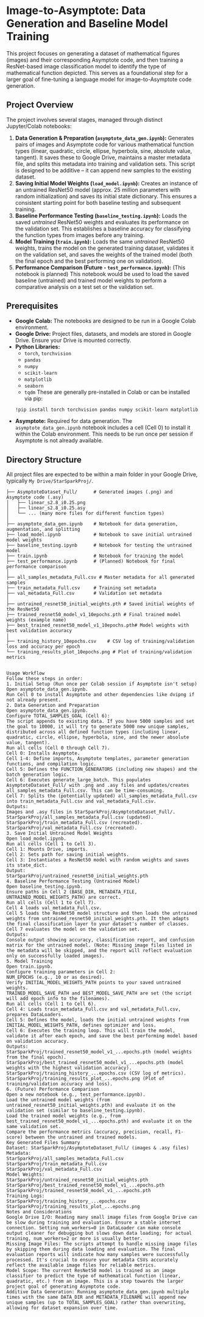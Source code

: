 # Image-to-Asymptote: Data Generation and Baseline Model Training

This project focuses on generating a dataset of mathematical figures (images) and their corresponding Asymptote code, and then training a ResNet-based image classification model to identify the type of mathematical function depicted. This serves as a foundational step for a larger goal of fine-tuning a language model for image-to-Asymptote code generation.

## Project Overview

The project involves several stages, managed through distinct Jupyter/Colab notebooks:

1.  **Data Generation & Preparation (`asymptote_data_gen.ipynb`):** Generates pairs of images and Asymptote code for various mathematical function types (linear, quadratic, circle, ellipse, hyperbola, sine, absolute value, tangent). It saves these to Google Drive, maintains a master metadata file, and splits this metadata into training and validation sets. This script is designed to be additive – it can append new samples to the existing dataset.
2.  **Saving Initial Model Weights (`load_model.ipynb`):** Creates an instance of an untrained ResNet50 model (approx. 25 million parameters with random initialization) and saves its initial state dictionary. This ensures a consistent starting point for both baseline testing and subsequent training.
3.  **Baseline Performance Testing (`baseline_testing.ipynb`):** Loads the saved *untrained* ResNet50 weights and evaluates its performance on the validation set. This establishes a baseline accuracy for classifying the function types from images before any training.
4.  **Model Training (`train.ipynb`):** Loads the same *untrained* ResNet50 weights, trains the model on the generated training dataset, validates it on the validation set, and saves the weights of the trained model (both the final epoch and the best performing one on validation).
5.  **Performance Comparison (Future - `test_performance.ipynb`):** (This notebook is planned) This notebook would be used to load the saved baseline (untrained) and trained model weights to perform a comparative analysis on a test set or the validation set.

## Prerequisites

*   **Google Colab:** The notebooks are designed to be run in a Google Colab environment.
*   **Google Drive:** Project files, datasets, and models are stored in Google Drive. Ensure your Drive is mounted correctly.
*   **Python Libraries:**
    *   `torch`, `torchvision`
    *   `pandas`
    *   `numpy`
    *   `scikit-learn`
    *   `matplotlib`
    *   `seaborn`
    *   `tqdm`
    These are generally pre-installed in Colab or can be installed via pip:
    ```bash
    !pip install torch torchvision pandas numpy scikit-learn matplotlib seaborn tqdm -q
    ```
*   **Asymptote:** Required for data generation. The `asymptote_data_gen.ipynb` notebook includes a cell (Cell 0) to install it within the Colab environment. This needs to be run once per session if Asymptote is not already available.

## Directory Structure

All project files are expected to be within a main folder in your Google Drive, typically `My Drive/StarSparkProj/`.

```StarSparkProj/
├── AsymptoteDataset_Full/      # Generated images (.png) and Asymptote code (.asy)
│   ├── linear_s2.8_i0.25.png
│   ├── linear_s2.8_i0.25.asy
│   └── ... (many more files for different function types)
│
├── asymptote_data_gen.ipynb    # Notebook for data generation, augmentation, and splitting
├── load_model.ipynb            # Notebook to save initial untrained model weights
├── baseline_testing.ipynb      # Notebook for testing the untrained model
├── train.ipynb                 # Notebook for training the model
├── test_performance.ipynb      # (Planned) Notebook for final performance comparison
│
├── all_samples_metadata_Full.csv # Master metadata for all generated samples
├── train_metadata_Full.csv     # Training set metadata
├── val_metadata_Full.csv       # Validation set metadata
│
├── untrained_resnet50_initial_weights.pth # Saved initial weights of the ResNet50
├── trained_resnet50_model_v1_10epochs.pth # Final trained model weights (example name)
├── best_trained_resnet50_model_v1_10epochs.pth# Model weights with best validation accuracy
│
├── training_history_10epochs.csv    # CSV log of training/validation loss and accuracy per epoch
└── training_results_plot_10epochs.png # Plot of training/validation metrics


Usage Workflow
Follow these steps in order:
1. Initial Setup (Run once per Colab session if Asymptote isn't setup)
Open asymptote_data_gen.ipynb.
Run Cell 0 to install Asymptote and other dependencies like dvipng if not already present.
2. Data Generation and Preparation
Open asymptote_data_gen.ipynb.
Configure TOTAL_SAMPLES_GOAL (Cell 6):
The script appends to existing data. If you have 5000 samples and set the goal to 10000, it will try to generate 5000 new unique samples, distributed across all defined function types (including linear, quadratic, circle, ellipse, hyperbola, sine, and the newer absolute value, tangent).
Run all cells (Cell 0 through Cell 7).
Cell 0: Installs Asymptote.
Cell 1-4: Define imports, Asymptote templates, parameter generation functions, and compilation logic.
Cell 5: Defines the FUNCTION_GENERATORS (including new shapes) and the batch generation logic.
Cell 6: Executes generate_large_batch. This populates AsymptoteDataset_Full/ with .png and .asy files and updates/creates all_samples_metadata_Full.csv. This can be time-consuming.
Cell 7: Splits the (potentially updated) all_samples_metadata_Full.csv into train_metadata_Full.csv and val_metadata_Full.csv.
Outputs:
Images and .asy files in StarSparkProj/AsymptoteDataset_Full/.
StarSparkProj/all_samples_metadata_Full.csv (updated).
StarSparkProj/train_metadata_Full.csv (recreated).
StarSparkProj/val_metadata_Full.csv (recreated).
3. Save Initial Untrained Model Weights
Open load_model.ipynb.
Run all cells (Cell 1 to Cell 3).
Cell 1: Mounts Drive, imports.
Cell 2: Sets path for saving initial weights.
Cell 3: Instantiates a ResNet50 model with random weights and saves its state_dict.
Output:
StarSparkProj/untrained_resnet50_initial_weights.pth
4. Baseline Performance Testing (Untrained Model)
Open baseline_testing.ipynb.
Ensure paths in Cell 2 (BASE_DIR, METADATA_FILE, UNTRAINED_MODEL_WEIGHTS_PATH) are correct.
Run all cells (Cell 1 to Cell 7).
Cell 4 loads val_metadata_Full.csv.
Cell 5 loads the ResNet50 model structure and then loads the untrained weights from untrained_resnet50_initial_weights.pth. It then adapts the final classification layer to your dataset's number of classes.
Cell 7 evaluates the model on the validation set.
Outputs:
Console output showing accuracy, classification report, and confusion matrix for the untrained model. (Note: Missing image files listed in the metadata will be skipped, and the report will reflect evaluation only on successfully loaded images).
5. Model Training
Open train.ipynb.
Configure training parameters in Cell 2:
NUM_EPOCHS (e.g., 10 or as desired).
Verify INITIAL_MODEL_WEIGHTS_PATH points to your saved untrained weights.
TRAINED_MODEL_SAVE_PATH and BEST_MODEL_SAVE_PATH are set (the script will add epoch info to the filenames).
Run all cells (Cell 1 to Cell 6).
Cell 4: Loads train_metadata_Full.csv and val_metadata_Full.csv, prepares DataLoaders.
Cell 5: Defines the model, loads the initial untrained weights from INITIAL_MODEL_WEIGHTS_PATH, defines optimizer and loss.
Cell 6: Executes the training loop. This will train the model, validate it after each epoch, and save the best performing model based on validation accuracy.
Outputs:
StarSparkProj/trained_resnet50_model_v1_...epochs.pth (model weights from the final epoch).
StarSparkProj/best_trained_resnet50_model_v1_...epochs.pth (model weights with the highest validation accuracy).
StarSparkProj/training_history_...epochs.csv (CSV log of metrics).
StarSparkProj/training_results_plot_...epochs.png (Plot of training/validation accuracy and loss).
6. (Future) Performance Comparison
Open a new notebook (e.g., test_performance.ipynb).
Load the untrained model weights (from untrained_resnet50_initial_weights.pth) and evaluate it on the validation set (similar to baseline_testing.ipynb).
Load the trained model weights (e.g., from best_trained_resnet50_model_v1_...epochs.pth) and evaluate it on the same validation set.
Compare the performance metrics (accuracy, precision, recall, F1-score) between the untrained and trained models.
Key Generated Files Summary
Dataset: StarSparkProj/AsymptoteDataset_Full/ (images & .asy files)
Metadata:
StarSparkProj/all_samples_metadata_Full.csv
StarSparkProj/train_metadata_Full.csv
StarSparkProj/val_metadata_Full.csv
Model Weights:
StarSparkProj/untrained_resnet50_initial_weights.pth
StarSparkProj/best_trained_resnet50_model_v1_...epochs.pth
StarSparkProj/trained_resnet50_model_v1_...epochs.pth
Training Logs:
StarSparkProj/training_history_...epochs.csv
StarSparkProj/training_results_plot_...epochs.png
Notes and Considerations
Google Drive I/O: Reading many small image files from Google Drive can be slow during training and evaluation. Ensure a stable internet connection. Setting num_workers=0 in DataLoader can make console output cleaner for debugging but slows down data loading; for actual training, num_workers=2 or more is usually better.
Missing Image Files: The scripts attempt to handle missing image files by skipping them during data loading and evaluation. The final evaluation reports will indicate how many samples were successfully processed. It's crucial to ensure your metadata CSVs accurately reflect the available image files for reliable metrics.
Model Scope: The current ResNet50 model is trained as an image classifier to predict the type of mathematical function (linear, quadratic, etc.) from an image. This is a step towards the larger project goal of generating Asymptote code.
Additive Data Generation: Running asymptote_data_gen.ipynb multiple times with the same DATA_DIR and METADATA_FILENAME will append new unique samples (up to TOTAL_SAMPLES_GOAL) rather than overwriting, allowing for dataset expansion over time.
